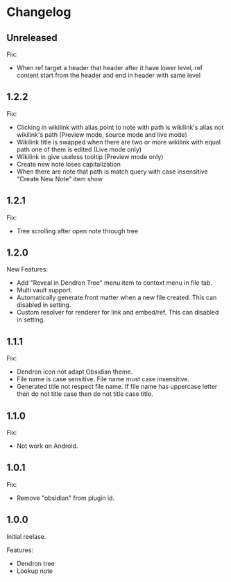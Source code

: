 # Changelog

## Unreleased

Fix:

- When ref target a header that header after it have lower level, ref content start from the header
  and end in header with same level

## 1.2.2

Fix:

- Clicking in wikilink with alias point to note with path is wikilink's alias not wikilink's path
  (Preview mode, source mode and live mode)
- Wikilink title is swapped when there are two or more wikilink with equal path one of them is
  edited (Live mode only)
- Wikilink in give useless tooltip (Preview mode only)
- Create new note loses capitalization
- When there are note that path is match query with case insensitive "Create New Note" item show

## 1.2.1

Fix:

- Tree scrolling after open note through tree

## 1.2.0

New Features:

- Add "Reveal in Dendron Tree" menu item to context menu in file tab.
- Multi vault support.
- Automatically generate front matter when a new file created. This can disabled in setting.
- Custom resolver for renderer for link and embed/ref. This can disabled in setting.

## 1.1.1

Fix:

- Dendron icon not adapt Obsidian theme.
- File name is case sensitive. File name must case insensitive.
- Generated title not respect file name. If file name has uppercase letter then do not title case
  then do not title case title.

## 1.1.0

Fix:

- Not work on Android.

## 1.0.1

Fix:

- Remove "obsidian" from plugin id.

## 1.0.0

Initial reelase.

Features:

- Dendron tree
- Lookup note
